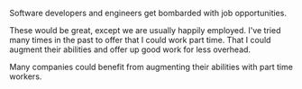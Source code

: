 <p>
	Software developers and engineers get bombarded with job opportunities.  
</p>

<p>
	These would be great, except we are usually happily employed.
	I've tried many times in the past to offer that I could work part time. 
	That I could augment their abilities and offer up good work for less overhead. 
</p>

<p>
	Many companies could benefit from augmenting their abilities with part time workers. 
</p>

<h4></h4>
<p></p>

<h4></h4>
<p></p>

<h4></h4>
<p></p>

<h4></h4>
<p></p>

<h4></h4>
<p></p>